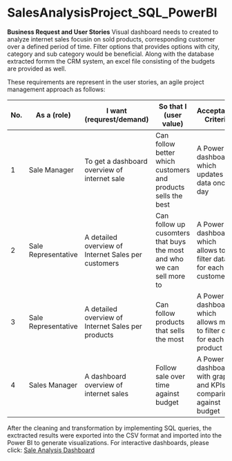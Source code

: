 # SalesAnalysisProject_SQL_PowerBI

**Business Request and User Stories**
Visual dashboard needs to created to analyze internet sales focusin on sold products, corresponding customer over a defined period of time. Filter options that provides options with city, category and sub category would be beneficial. Along with the database extracted formm the CRM system, an excel file consisting of the budgets are provided as well.

These requirements are represent in the user stories, an agile project management approach as follows:

| No. | As a (role) | I want (requrest/demand) | So that I (user value) | Acceptance Criteria |
| --- | ---         | ---                      | ---                    | ---                 |
| 1   | Sale Manager |To get a dashboard overview of internet sale | Can follow better which customers and products sells the best | A Power BI dashboard which updates data once a day
| 2   | Sale Representative | A detailed overview of Internet Sales per customers | Can follow up cusomters that buys the most and who we can sell more to | A Power BI dashboard which allows to filter data for each customer
| 3   | Sale Representative | A detailed overview of Internet Sales per products | Can follow products that sells the most | A Power BI dashboard which allows me to filter data for each product
| 4   | Sales Manager |A dashboard overview of internet sales | Follow sale over time against budget | A Power BI dashboard with graphs and KPIs comparing against budget

After the cleaning and transformation by implementing SQL queries, the exctracted results were exported into the CSV format and imported into the Power BI to generate visualizations. For interactive dashboards, please click: [Sale Analysis Dashboard](https://app.powerbi.com/reportEmbed?reportId=45c39f04-6779-49b5-95a2-65f531b873b3&autoAuth=true&ctid=d02378ec-1688-46d5-8540-1c28b5f470f6&config=eyJjbHVzdGVyVXJsIjoiaHR0cHM6Ly93YWJpLXNvdXRoLWVhc3QtYXNpYS1yZWRpcmVjdC5hbmFseXNpcy53aW5kb3dzLm5ldC8ifQ%3D%3D)
